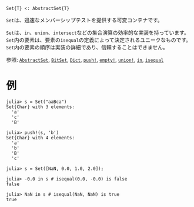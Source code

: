 ```
Set{T} <: AbstractSet{T}
```

`Set`は、迅速なメンバーシップテストを提供する可変コンテナです。

`Set`は、`in`、`union`、`intersect`などの集合演算の効率的な実装を持っています。`Set`内の要素は、要素の`isequal`の定義によって決定されるユニークなものです。`Set`内の要素の順序は実装の詳細であり、信頼することはできません。

参照: [`AbstractSet`](@ref), [`BitSet`](@ref), [`Dict`](@ref), [`push!`](@ref), [`empty!`](@ref), [`union!`](@ref), [`in`](@ref), [`isequal`](@ref)

# 例

```jldoctest; filter = r"^  '.'"ma
julia> s = Set("aaBca")
Set{Char} with 3 elements:
  'a'
  'c'
  'B'

julia> push!(s, 'b')
Set{Char} with 4 elements:
  'a'
  'b'
  'B'
  'c'

julia> s = Set([NaN, 0.0, 1.0, 2.0]);

julia> -0.0 in s # isequal(0.0, -0.0) is false
false

julia> NaN in s # isequal(NaN, NaN) is true
true
```
